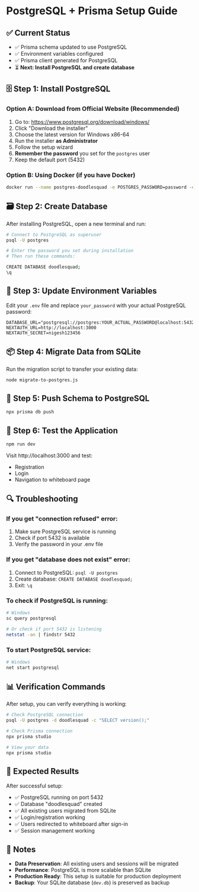 # PostgreSQL + Prisma Setup Guide

## ✅ Current Status
- ✅ Prisma schema updated to use PostgreSQL
- ✅ Environment variables configured
- ✅ Prisma client generated for PostgreSQL
- ⏳ **Next: Install PostgreSQL and create database**

## 🗄️ Step 1: Install PostgreSQL

### Option A: Download from Official Website (Recommended)
1. Go to: https://www.postgresql.org/download/windows/
2. Click "Download the installer"
3. Choose the latest version for Windows x86-64
4. Run the installer **as Administrator**
5. Follow the setup wizard
6. **Remember the password** you set for the `postgres` user
7. Keep the default port (5432)

### Option B: Using Docker (if you have Docker)
```bash
docker run --name postgres-doodlesquad -e POSTGRES_PASSWORD=password -e POSTGRES_DB=doodlesquad -p 5432:5432 -d postgres
```

## 🗃️ Step 2: Create Database

After installing PostgreSQL, open a new terminal and run:

```bash
# Connect to PostgreSQL as superuser
psql -U postgres

# Enter the password you set during installation
# Then run these commands:

CREATE DATABASE doodlesquad;
\q
```

## 🔧 Step 3: Update Environment Variables

Edit your `.env` file and replace `your_password` with your actual PostgreSQL password:

```env
DATABASE_URL="postgresql://postgres:YOUR_ACTUAL_PASSWORD@localhost:5432/doodlesquad"
NEXTAUTH_URL=http://localhost:3000
NEXTAUTH_SECRET=nigesh123456
```

## 📦 Step 4: Migrate Data from SQLite

Run the migration script to transfer your existing data:

```bash
node migrate-to-postgres.js
```

## 🚀 Step 5: Push Schema to PostgreSQL

```bash
npx prisma db push
```

## 🧪 Step 6: Test the Application

```bash
npm run dev
```

Visit http://localhost:3000 and test:
- Registration
- Login
- Navigation to whiteboard page

## 🔍 Troubleshooting

### If you get "connection refused" error:
1. Make sure PostgreSQL service is running
2. Check if port 5432 is available
3. Verify the password in your .env file

### If you get "database does not exist" error:
1. Connect to PostgreSQL: `psql -U postgres`
2. Create database: `CREATE DATABASE doodlesquad;`
3. Exit: `\q`

### To check if PostgreSQL is running:
```bash
# Windows
sc query postgresql

# Or check if port 5432 is listening
netstat -an | findstr 5432
```

### To start PostgreSQL service:
```bash
# Windows
net start postgresql
```

## 📊 Verification Commands

After setup, you can verify everything is working:

```bash
# Check PostgreSQL connection
psql -U postgres -d doodlesquad -c "SELECT version();"

# Check Prisma connection
npx prisma studio

# View your data
npx prisma studio
```

## 🎯 Expected Results

After successful setup:
- ✅ PostgreSQL running on port 5432
- ✅ Database "doodlesquad" created
- ✅ All existing users migrated from SQLite
- ✅ Login/registration working
- ✅ Users redirected to whiteboard after sign-in
- ✅ Session management working

## 📝 Notes

- **Data Preservation**: All existing users and sessions will be migrated
- **Performance**: PostgreSQL is more scalable than SQLite
- **Production Ready**: This setup is suitable for production deployment
- **Backup**: Your SQLite database (`dev.db`) is preserved as backup
